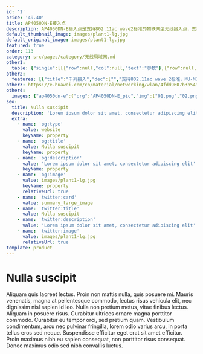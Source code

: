 ```yaml
---
id: '1'
price: '49.40'
title: AP4050DN-E接入点
description: AP4050DN-E接入点是支持802.11ac wave2标准的物联网型无线接入点，支持2×2MIMO和两条空间流，整机速率1.267Gbps，适合部署在商超、医疗、仓储、制造、物流等场景。
default_thumbnail_image: images/plant1-lg.jpg
default_original_image: images/plant1-lg.jpg
featured: true
order: 113
category: src/pages/category/无线局域网.md
other1: 
  table: {"single":[[{"row":null,"col":null,"text":"参数"},{"row":null,"col":null,"text":"AP4050DN-E"}],[{"row":null,"col":null,"text":"尺寸（长×宽×高）"},{"row":null,"col":null,"text":"220mm × 220mm × 53mm"}],[{"row":null,"col":null,"text":"电源输入"},{"row":null,"col":null,"text":"DC：12V±10%\nPoE供电：满足802.3at以太网供电标准"}],[{"row":null,"col":null,"text":"最大功耗"},{"row":null,"col":null,"text":"16W（不包含USB、物联网插卡、PoE_OUT接口输出功耗）\n\n说明：实际最大功耗遵照不同国家和地区法规而有所不同。"}],[{"row":null,"col":null,"text":"工作温度"},{"row":null,"col":null,"text":"-10℃～+50℃"}],[{"row":null,"col":null,"text":"天线类型"},{"row":null,"col":null,"text":"内置双频全向天线"}],[{"row":null,"col":null,"text":"可同时在线的用户数量"},{"row":null,"col":null,"text":"≤512"}],[{"row":null,"col":null,"text":"最大发射功率"},{"row":null,"col":null,"text":"2.4G：23dBm（组合功率）\n5G：23dBm（组合功率）\n\n说明：实际发射功率遵照不同国家和地区法规而有所不同。"}],[{"row":null,"col":null,"text":"MIMO:空间流"},{"row":null,"col":null,"text":"2 x 2:2"}],[{"row":null,"col":null,"text":"无线协议"},{"row":null,"col":null,"text":"802.11a/b/g/n/ac/ac wave2"}],[{"row":null,"col":null,"text":"最高速率"},{"row":null,"col":null,"text":"1.267Gbps"}]]}
other2:
  features: [{"title":"千兆接入","dec":["","支持802.11ac wave 2标准，MU-MIMO，2.4GHz和5GHz双射频同时提供业务，整机速率1.267Gbps",""]},{"title":"IoT Wi-Fi融合","dec":["","融合Wi-Fi和IoT网络，TCO降低50%",""]},{"title":"易扩展","dec":["","3个物联网模块插槽,可扩展，蓝牙，RFID, Zigbee等",""]}]
other3: https://e.huawei.com/cn/material/networking/wlan/4fdd9607b3b54f77996741100134413d
other4:
  images: {"ap4050dn-e":{"org":"AP4050DN-E_pic","img":["01.png","02.png","03.png","04.png","05.png","06.png","07.png","08.png"]}}
seo:
  title: Nulla suscipit
  description: 'Lorem ipsum dolor sit amet, consectetur adipiscing elit'
  extra:
    - name: 'og:type'
      value: website
      keyName: property
    - name: 'og:title'
      value: Nulla suscipit
      keyName: property
    - name: 'og:description'
      value: 'Lorem ipsum dolor sit amet, consectetur adipiscing elit'
      keyName: property
    - name: 'og:image'
      value: images/plant1-lg.jpg
      keyName: property
      relativeUrl: true
    - name: 'twitter:card'
      value: summary_large_image
    - name: 'twitter:title'
      value: Nulla suscipit
    - name: 'twitter:description'
      value: 'Lorem ipsum dolor sit amet, consectetur adipiscing elit'
    - name: 'twitter:image'
      value: images/plant1-lg.jpg
      relativeUrl: true
template: product
---
```


# Nulla suscipit

Aliquam quis laoreet lectus. Proin non mattis nulla, quis posuere mi. Mauris venenatis, magna at pellentesque commodo, lectus risus vehicula elit, nec dignissim nisl sapien id leo. Nulla non pretium metus, vitae finibus lectus. Aliquam in posuere risus. Curabitur ultrices ornare magna porttitor commodo. Curabitur eu tempor orci, sed pretium quam. Vestibulum condimentum, arcu nec pulvinar fringilla, lorem odio varius arcu, in porta tellus eros sed neque. Suspendisse efficitur eget erat sit amet efficitur. Proin maximus nibh eu sapien consequat, non porttitor risus consequat. Donec maximus odio sed nibh convallis luctus.